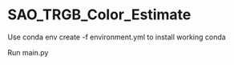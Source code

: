 # SAO_TRGB_Color_Estimate

Use 
conda env create -f environment.yml
to install working conda 

Run
main.py